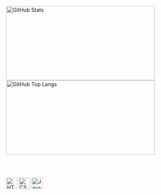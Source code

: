 <div align="left">

  <!-- Linha 1 - Paineis -->
  <img 
    alt="GitHub Stats" 
    height="200" 
    width="400"
    src="https://github-readme-stats.vercel.app/api?username=CJqualquer&show_icons=true&theme=tokyonight&include_all_commits=true&locale=en" 
  />
  <img 
    alt="GitHub Top Langs" 
    height="200" 
    width="400"
    src="https://github-readme-stats.vercel.app/api/top-langs/?username=CJqualquer&theme=tokyonight&layout=compact&custom_title=MostUsedLanguages&langs_count=9" 
  />

  <br/><br/>

  <!-- Linha 2 - Ícones -->
  <img
      alt="HTML" title="HTML" width="30px"
      src="https://cdn.jsdelivr.net/gh/devicons/devicon@latest/icons/html5/html5-original.svg"
  />
  <img
      alt="CSS" title="CSS" width="30px"
      src="https://cdn.jsdelivr.net/gh/devicons/devicon@latest/icons/css3/css3-original.svg"
  />
  <img
      alt="JavaScript" title="JavaScript" width="30px"
      src="https://cdn.jsdelivr.net/gh/devicons/devicon@latest/icons/javascript/javascript-original.svg"
  />

</div>
